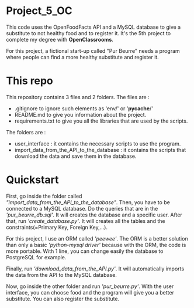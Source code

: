 # Project_5_OC
This code uses the OpenFoodFacts API and a MySQL database to give a substitute to not healthy food and to register it. It's the 5th project to complete my degree with **OpenClassrooms**. 

For this project, a fictional start-up called "Pur Beurre" needs a program where people can find a more healthy substitute and register it.

# This repo
This repository contains 3 files and 2 folders. The files are :
  - .gitignore to ignore such elements as 'env/' or '__pycache__/'
  - README.md to give you information about the project.
  - requirements.txt to give you all the libraries that are used by the scripts.

The folders are :
  - user_interface : it contains the necessary scripts to use the program.
  - import_data_from_the_API_to_the_database : it contains the scripts that download the data and save them in the database.

# Quickstart
First, go inside the folder called *"import_data_from_the_API_to_the_database"*. Then, you have to be connected to a MySQL database. Do the queries that are in the *'pur_beurre_db.sql'*. It will creates the database and a specific user. After that, run *'create_database.py'*. It will creates all the tables and the constraints(=Primary Key, Foreign Key,...).

For this project, I use an ORM called *'peewee'*. The ORM is a better solution than only a basic *'python-mysql driver'* because with the ORM, the code is more portable. With 1 line, you can change easily the database to PostgreSQL for example. 

Finally, run *'download_data_from_the_API.py'*. It will automatically imports the data from the API to the MySQL database.

Now, go inside the other folder and run *'pur_beurre.py'*. With the user interface, you can choose food and the program will give you a better substitute. You can also register the substitute.
